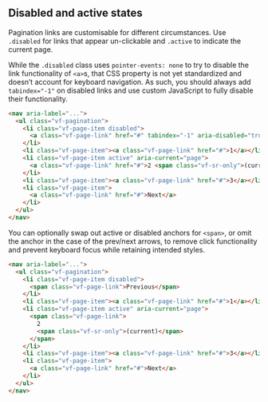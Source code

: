 
## Disabled and active states

Pagination links are customisable for different circumstances. Use `.disabled` for links that appear un-clickable and `.active` to indicate the current page.

While the `.disabled` class uses `pointer-events: none` to try to disable the link functionality of `<a>`s, that CSS property is not yet standardized and doesn’t account for keyboard navigation. As such, you should always add `tabindex="-1"` on disabled links and use custom JavaScript to fully disable their functionality.

```html
<nav aria-label="...">
  <ul class="vf-pagination">
    <li class="vf-page-item disabled">
      <a class="vf-page-link" href="#" tabindex="-1" aria-disabled="true">Previous</a>
    </li>
    <li class="vf-page-item"><a class="vf-page-link" href="#">1</a></li>
    <li class="vf-page-item active" aria-current="page">
      <a class="vf-page-link" href="#">2 <span class="vf-sr-only">(current)</span></a>
    </li>
    <li class="vf-page-item"><a class="vf-page-link" href="#">3</a></li>
    <li class="vf-page-item">
      <a class="vf-page-link" href="#">Next</a>
    </li>
  </ul>
</nav>
```

You can optionally swap out active or disabled anchors for `<span>`, or omit the anchor in the case of the prev/next arrows, to remove click functionality and prevent keyboard focus while retaining intended styles.

```html
<nav aria-label="...">
  <ul class="vf-pagination">
    <li class="vf-page-item disabled">
      <span class="vf-page-link">Previous</span>
    </li>
    <li class="vf-page-item"><a class="vf-page-link" href="#">1</a></li>
    <li class="vf-page-item active" aria-current="page">
      <span class="vf-page-link">
        2
        <span class="vf-sr-only">(current)</span>
      </span>
    </li>
    <li class="vf-page-item"><a class="vf-page-link" href="#">3</a></li>
    <li class="vf-page-item">
      <a class="vf-page-link" href="#">Next</a>
    </li>
  </ul>
</nav>
```
